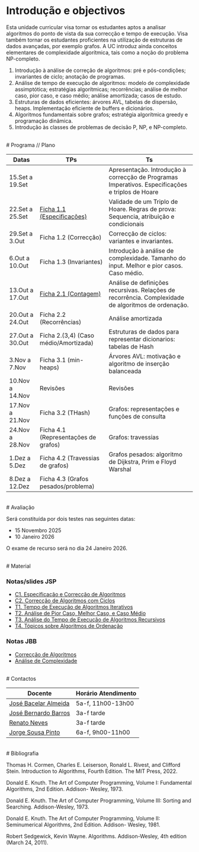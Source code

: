 
<br>

# Introdução e objectivos

Esta unidade curricular visa tornar os estudantes aptos a analisar algoritmos
do ponto de vista da sua correcção e tempo de execução. Visa também tornar os
estudantes proficientes na utilização de estruturas de dados avançadas, por
exemplo grafos. A UC introduz ainda conceitos elementares de complexidade
algorítmica, tais como a noção do problema NP-completo.

1. Introdução à análise de correção de algoritmos: pré e pós-condições;
   invariantes de ciclo; anotação de programas.
2. Análise de tempo de execução de algoritmos: modelo de complexidade
   assimptótica; estratégias algorítmicas; recorrências; análise de melhor
caso, pior caso, e caso médio; análise amortizada; casos de estudo.
3. Estruturas de dados eficientes: árvores AVL, tabelas de dispersão, heaps.
   Implementação eficiente de buffers e dicionários.
4. Algoritmos fundamentais sobre grafos; estratégia algorítmica greedy e
   programação dinâmica.
5. Introdução às classes de problemas de decisão P, NP, e NP-completo.



<br>
# Programa // Plano 

| Datas            | TPs                                   | Ts                                                                 |
|------------------|---------------------------------------|--------------------------------------------------------------------|
| 15.Set a 19.Set  |                                       | Apresentação. Introdução à correcção de Programas Imperativos. Especificações e triplos de Hoare |
| 22.Set a 25.Set  | [Ficha 1.1 (Especificações)](./ficha1tp.pdf)            | Validade de um Triplo de Hoare. Regras de prova: Sequencia, atribuição e condicionais |
| 29.Set a 3.Out   | Ficha 1.2 (Correcção)                 | Correcção de ciclos: variantes e invariantes.                      |
| 6.Out a 10.Out   | Ficha 1.3 (Invariantes)               | Introdução à análise de complexidade. Tamanho do input. Melhor e pior casos. Caso médio. |
| 13.Out a 17.Out  | [Ficha 2.1 (Contagem)](./Ficha2.pdf)                  | Análise de definições recursivas. Relações de recorrência. Complexidade de algoritmos de ordenação. |
| 20.Out a 24.Out  | Ficha 2.2 (Recorrências)              | Análise amortizada                                                 |
| 27.Out a 30.Out  | Ficha 2.(3,4) (Caso médio/Amortizada) | Estruturas de dados para representar dicionarios: tabelas de Hash  |
| 3.Nov a 7.Nov    | Ficha 3.1 (min-heaps)                 | Árvores AVL: motivação e algoritmo de inserção balanceada           |
| 10.Nov a 14.Nov  | Revisões                              | Revisões                                                           |
| 17.Nov a 21.Nov  | Ficha 3.2 (THash)                     | Grafos: representações e funções de consulta                       |
| 24.Nov a 28.Nov  | Ficha 4.1 (Representações de grafos)  | Grafos: travessias                                                 |
| 1.Dez a 5.Dez    | Ficha 4.2 (Travessias de grafos)      | Grafos pesados: algoritmo de Dijkstra, Prim e Floyd Warshal        |
| 8.Dez a 12.Dez   | Ficha 4.3 (Grafos pesados/problema)   |                                                                    |

<br>
# Avaliação

Será constituída por dois testes nas seguintes datas:
* 15 Novembro 2025
* 10 Janeiro 2026

O exame de recurso será no dia 24 Janeiro 2026.



<br>
# Material 

### Notas/slides JSP

* [C1. Especificação e Correcção de Algoritmos](https://www.dropbox.com/scl/fi/si8rl0wnpramf3k140jp3/C1.-Especifica-o-e-Correc-o-de-Algoritmos.pdf?rlkey=c8gwl9aiax8j5xsowtv4f96o4&dl=0)
* [C2. Correcção de Algoritmos com Ciclos](https://www.dropbox.com/scl/fi/9ggkdd9cz79olsgdz9enr/C2.-Correc-o-de-Algoritmos-com-Ciclos.pdf?rlkey=2ilvstmmtyxpgij6v6inttbs5&dl=0)
* [T1. Tempo de Execução de Algoritmos Iterativos](https://www.dropbox.com/scl/fi/argncz6lpdxaiaqjhfgjy/T1.-Tempo-de-Execu-o-de-Algoritmos-Iterativos.pdf?rlkey=khrabx7fvoi0qddpuqch29cpz&dl=0)
* [T2. Análise de Pior Caso, Melhor Caso, e Caso Médio](https://www.dropbox.com/scl/fi/sk8m1ovs9xfd4o8gamzcs/T2.-An-lise-de-Pior-Caso-Melhor-Caso-e-Caso-M-dio.pdf?rlkey=xl9kb0r3b0q4de12mronnubhw&dl=0)
* [T3. Análise do Tempo de Execução de Algoritmos Recursivos](https://www.dropbox.com/scl/fi/y87bwutsgugvfxlfkqtla/T3.-An-lise-do-Tempo-de-Execu-o-de-Algoritmos-Recursivos.pdf?rlkey=ex346xkdfb6rn9o50uclvs12w&dl=0)
* [T4. Tópicos sobre Algoritmos de Ordenação](https://www.dropbox.com/scl/fi/ykk6oth6h8yyxlai8pdvf/T4.-T-picos-sobre-Algoritmos-de-Ordena-o.pdf?rlkey=8cmq1f9voiyximwzx5slyugue&dl=0)

### Notas JBB

* [Correcção de Algoritmos](./Correccao.pdf)
* [Análise de Complexidade](./Complexidade.pdf)

<br>
# Contactos 

  | Docente         | Horário Atendimento |
  | ----------      |------------ |
  | [José Bacelar Almeida](mailto:jba@di.uminho.pt)  | 5a-f, 11h00-13h00 |
  | [José Bernardo Barros](mailto:jbb@di.uminho.pt)  | 3a-f tarde |
  | [Renato Neves](mailto:nevrenato@di.uminho.pt)    | 3a-f tarde |
  | [Jorge Sousa Pinto](mailto:jsp@di.uminho.pt)     | 6a-f, 9h00-11h00 |



<br>
# Bibliografia

Thomas H. Cormen, Charles E. Leiserson, Ronald L. Rivest, and Clifford Stein. Introduction to Algorithms, Fourth Edition. The MIT Press, 2022. 

Donald E. Knuth. The Art of Computer Programming, Volume I: Fundamental Algorithms, 2nd Edition. Addison- Wesley, 1973. 

Donald E. Knuth. The Art of Computer Programming, Volume III: Sorting and Searching. Addison-Wesley, 1973. 

Donald E. Knuth. The Art of Computer Programming, Volume II: Seminumerical Algorithms, 2nd Edition. Addison- Wesley, 1981. 

Robert Sedgewick, Kevin Wayne. Algorithms. Addison-Wesley, 4th edition (March 24, 2011).
